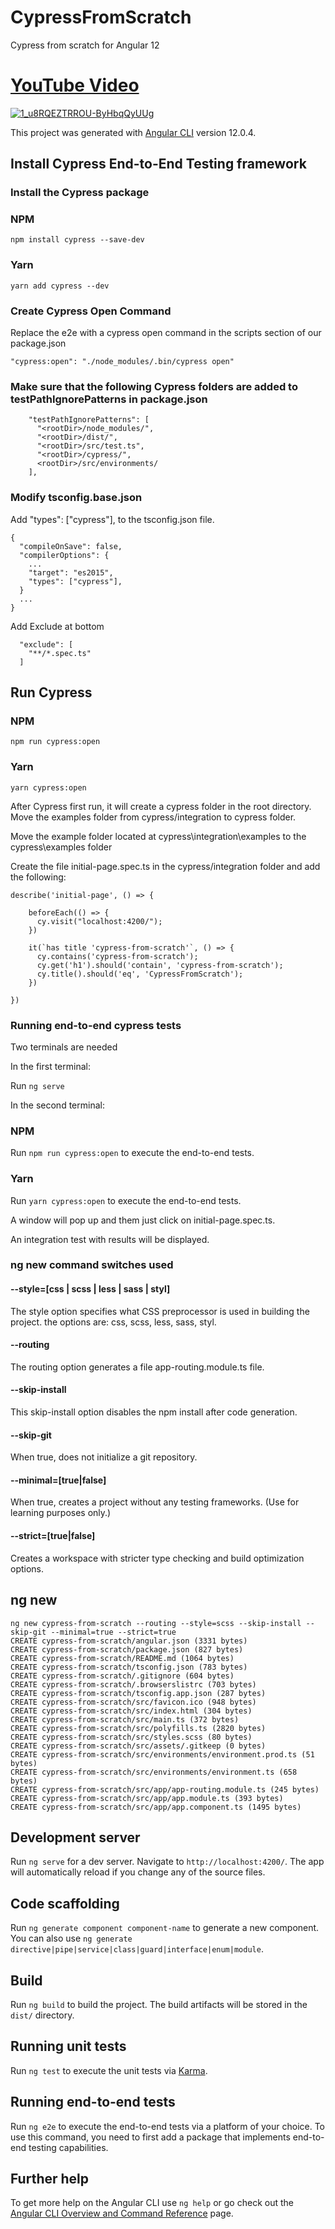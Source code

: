 # CypressFromScratch
Cypress from scratch for Angular 12

# [YouTube Video](https://youtu.be/Fd1W_afy83c)
[![1_u8RQEZTRROU-ByHbqQyUUg](https://user-images.githubusercontent.com/54124010/122487737-2dc89c80-cf99-11eb-8f10-9c93c270c854.png)](https://youtu.be/Fd1W_afy83c)

This project was generated with [Angular CLI](https://github.com/angular/angular-cli) version 12.0.4.

## Install Cypress End-to-End Testing framework

### Install the Cypress package

### NPM

```
npm install cypress --save-dev
```

### Yarn

```
yarn add cypress --dev
```

### Create Cypress Open Command

Replace the e2e with a cypress open command in the scripts section of our package.json

```
"cypress:open": "./node_modules/.bin/cypress open"
```

### Make sure that the following Cypress folders are added to testPathIgnorePatterns in package.json

```
    "testPathIgnorePatterns": [
      "<rootDir>/node_modules/",
      "<rootDir>/dist/",
      "<rootDir>/src/test.ts",
      "<rootDir>/cypress/",
      <rootDir>/src/environments/
    ],
```

### Modify tsconfig.base.json

Add "types": ["cypress"], to the tsconfig.json file.

```
{
  "compileOnSave": false,
  "compilerOptions": {
    ...
    "target": "es2015",
    "types": ["cypress"],
  }
  ...
}
```

Add Exclude at bottom

```
  "exclude": [
    "**/*.spec.ts"
  ]
```

## Run Cypress

### NPM

```
npm run cypress:open
```

### Yarn

```
yarn cypress:open
```

After Cypress first run, it will create a cypress folder in the root directory. Move the examples folder from cypress/integration to cypress folder.

Move the example folder located at cypress\integration\examples to the cypress\examples folder

Create the file initial-page.spec.ts in the cypress/integration folder and add the following:

```
describe('initial-page', () => {

    beforeEach(() => {
      cy.visit("localhost:4200/");
    })
  
    it(`has title 'cypress-from-scratch'`, () => {
      cy.contains('cypress-from-scratch');
      cy.get('h1').should('contain', 'cypress-from-scratch');
      cy.title().should('eq', 'CypressFromScratch');
    })
  
})
```

### Running end-to-end cypress tests

Two terminals are needed

In the first terminal:

Run `ng serve`

In the second terminal:

### NPM

Run `npm run cypress:open` to execute the end-to-end tests.

### Yarn

Run `yarn cypress:open` to execute the end-to-end tests.

A window will pop up and them just click on initial-page.spec.ts.

An integration test with results will be displayed.

### ng new command switches used

#### --style=[css | scss | less | sass | styl]

The style option specifies what CSS preprocessor is used in building the project. the options are: css, scss, less, sass, styl.

#### --routing

The routing option generates a file app-routing.module.ts file.

#### --skip-install

This skip-install option disables the npm install after code generation.

#### --skip-git

When true, does not initialize a git repository.

#### --minimal=[true|false]

When true, creates a project without any testing frameworks. (Use for learning purposes only.)

#### --strict=[true|false]

Creates a workspace with stricter type checking and build optimization options.

## ng new

```
ng new cypress-from-scratch --routing --style=scss --skip-install --skip-git --minimal=true --strict=true
CREATE cypress-from-scratch/angular.json (3331 bytes)
CREATE cypress-from-scratch/package.json (827 bytes)
CREATE cypress-from-scratch/README.md (1064 bytes)
CREATE cypress-from-scratch/tsconfig.json (783 bytes)
CREATE cypress-from-scratch/.gitignore (604 bytes)
CREATE cypress-from-scratch/.browserslistrc (703 bytes)
CREATE cypress-from-scratch/tsconfig.app.json (287 bytes)
CREATE cypress-from-scratch/src/favicon.ico (948 bytes)
CREATE cypress-from-scratch/src/index.html (304 bytes)
CREATE cypress-from-scratch/src/main.ts (372 bytes)
CREATE cypress-from-scratch/src/polyfills.ts (2820 bytes)
CREATE cypress-from-scratch/src/styles.scss (80 bytes)
CREATE cypress-from-scratch/src/assets/.gitkeep (0 bytes)
CREATE cypress-from-scratch/src/environments/environment.prod.ts (51 bytes)
CREATE cypress-from-scratch/src/environments/environment.ts (658 bytes)
CREATE cypress-from-scratch/src/app/app-routing.module.ts (245 bytes)
CREATE cypress-from-scratch/src/app/app.module.ts (393 bytes)
CREATE cypress-from-scratch/src/app/app.component.ts (1495 bytes)
```

## Development server

Run `ng serve` for a dev server. Navigate to `http://localhost:4200/`. The app will automatically reload if you change any of the source files.

## Code scaffolding

Run `ng generate component component-name` to generate a new component. You can also use `ng generate directive|pipe|service|class|guard|interface|enum|module`.

## Build

Run `ng build` to build the project. The build artifacts will be stored in the `dist/` directory.

## Running unit tests

Run `ng test` to execute the unit tests via [Karma](https://karma-runner.github.io).

## Running end-to-end tests

Run `ng e2e` to execute the end-to-end tests via a platform of your choice. To use this command, you need to first add a package that implements end-to-end testing capabilities.

## Further help

To get more help on the Angular CLI use `ng help` or go check out the [Angular CLI Overview and Command Reference](https://angular.io/cli) page.
